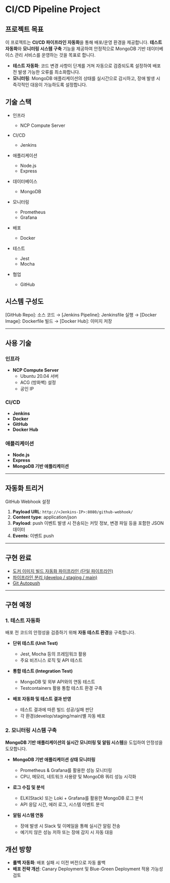 # CI/CD Pipeline Project

## 프로젝트 목표
이 프로젝트는 **CI/CD 파이프라인 자동화**을 통해 배포/운영 환경을 제공합니다.
**테스트 자동화**와 **모니터링 시스템 구축** 기능을 제공하여 안정적으로 MongoDB 기반 데이터베이스 관리 서비스를 운영하는 것을 목표로 합니다.
- **테스트 자동화**: 코드 변경 사항이 단계를 거쳐 자동으로 검증되도록 설정하여 배포 전 발생 가능한 오류를 최소화합니다.
- **모니터링**: MongoDB 애플리케이션의 상태를 실시간으로 감시하고, 장애 발생 시 즉각적인 대응이 가능하도록 설정합니다.

## 기술 스택
- 인프라
  - NCP Compute Server

- CI/CD
  - Jenkins

- 애플리케이션
  - Node.js
  - Express

- 데이터베이스
  - MongoDB

- 모니터링
  - Prometheus
  - Grafana

- 배포
  - Docker

- 테스트
  - Jest
  - Mocha

- 협업
  - GitHub

## 시스템 구성도
[GitHub Repo]: 소스 코드 → [Jenkins Pipeline]: Jenkinsfile 실행 → [Docker Image]: Dockerfile 빌드 → [Docker Hub]: 이미지 저장

---

## 사용 기술

### 인프라
- **NCP Compute Server**
  - Ubuntu 20.04 서버
  - ACG (방화벽) 설정
  - 공인 IP

### CI/CD
- **Jenkins**  
- **Docker**  
- **GitHub**  
- **Docker Hub**  

### 애플리케이션
- **Node.js**  
- **Express**  
- **MongoDB 기반 애플리케이션**  

---

## 자동화 트리거
GitHub Webhook 설정  
1. **Payload URL**: `http://<Jenkins-IP>:8080/github-webhook/`  
2. **Content type**: application/json  
3. **Payload**: push 이벤트 발생 시 전송되는 커밋 정보, 변경 파일 등을 포함한 JSON 데이터  
4. **Events**: 이벤트 push  

---

## 구현 완료

- [도커 이미지 빌드 자동화 파이프라인 (단일 파이프라인)](https://www.notion.so/1a50a44143a180b0960bc6ee7b6e4492?pvs=21)
- [파이프라인 분리 (develop / staging / main)](https://www.notion.so/develop-staging-main-1a60a44143a1807dacdecba9f8a38cab?pvs=21)
- [Git Autopush](https://www.notion.so/Git-Autopush-1a70a44143a180f79155dce0c86f2d93?pvs=21)

---

## 구현 예정

### **1. 테스트 자동화**
배포 전 코드의 안정성을 검증하기 위해 **자동 테스트 환경**을 구축합니다.

- **단위 테스트 (Unit Test)**
  - Jest, Mocha 등의 프레임워크 활용
  - 주요 비즈니스 로직 및 API 테스트

- **통합 테스트 (Integration Test)**
  - MongoDB 및 외부 API와의 연동 테스트
  - Testcontainers 활용 통합 테스트 환경 구축
- **배포 자동화 및 테스트 결과 반영**
  - 테스트 결과에 따른 빌드 성공/실패 판단
  - 각 환경(develop/staging/main)별 자동 배포


### **2. 모니터링 시스템 구축**
**MongoDB 기반 애플리케이션의 실시간 모니터링 및 알림 시스템**을 도입하여 안정성을 도모합니다.

- **MongoDB 기반 애플리케이션 상태 모니터링**
  - Prometheus & Grafana를 활용한 성능 모니터링
  - CPU, 메모리, 네트워크 사용량 및 MongoDB 쿼리 성능 시각화

- **로그 수집 및 분석**
  - ELK(Stack) 또는 Loki + Grafana를 활용한 MongoDB 로그 분석
  - API 응답 시간, 에러 로그, 시스템 이벤트 분석

- **알림 시스템 연동**
  - 장애 발생 시 Slack 및 이메일을 통해 실시간 알림 전송
  - 예기치 않은 성능 저하 또는 장애 감지 시 자동 대응


## 개선 방향
- **롤백 자동화**: 배포 실패 시 이전 버전으로 자동 롤백
- **배포 전략 개선**: Canary Deployment 및 Blue-Green Deployment 적용 가능성 검토
